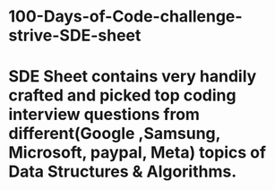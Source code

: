 # 100-Days-of-Code-challenge-strive-SDE-sheet
 # SDE Sheet contains very handily crafted and picked top coding interview questions from different(Google ,Samsung, Microsoft, paypal, Meta) topics of Data Structures & Algorithms.
